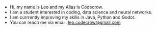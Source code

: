 - Hi, my name is Leo and my Alias is Codecrow.
- I am a student interested in coding, data science and neural networks.
- I am currrently improving my skills in Java, Python and Godot.
- You can reach me via email: leo.codecrow@gmail.com

<!---
CodeCrow24/CodeCrow24 is a ✨ special ✨ repository because its `README.md` (this file) appears on your GitHub profile.
You can click the Preview link to take a look at your changes.
--->
